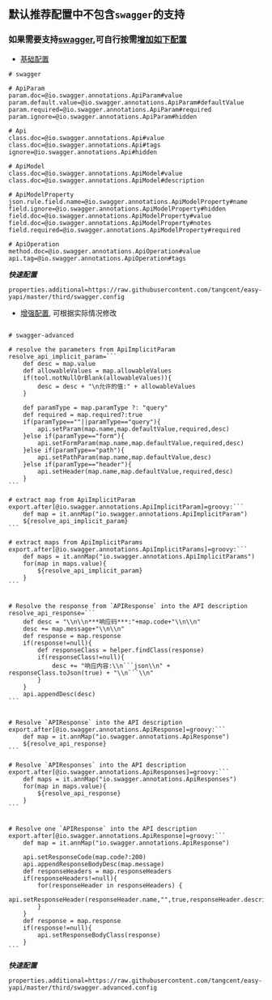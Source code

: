 ## 默认推荐配置中不包含`swagger`的支持

### 如果需要支持[swagger](https://swagger.io),可自行按需[增加如下配置](/setting/index.html)

- [基础配置](https://github.com/tangcent/easy-yapi/blob/master/third/swagger.config)

``````properties
# swagger

# ApiParam
param.doc=@io.swagger.annotations.ApiParam#value
param.default.value=@io.swagger.annotations.ApiParam#defaultValue
param.required=@io.swagger.annotations.ApiParam#required
param.ignore=@io.swagger.annotations.ApiParam#hidden

# Api
class.doc=@io.swagger.annotations.Api#value
class.doc=@io.swagger.annotations.Api#tags
ignore=@io.swagger.annotations.Api#hidden

# ApiModel
class.doc=@io.swagger.annotations.ApiModel#value
class.doc=@io.swagger.annotations.ApiModel#description

# ApiModelProperty
json.rule.field.name=@io.swagger.annotations.ApiModelProperty#name
field.ignore=@io.swagger.annotations.ApiModelProperty#hidden
field.doc=@io.swagger.annotations.ApiModelProperty#value
field.doc=@io.swagger.annotations.ApiModelProperty#notes
field.required=@io.swagger.annotations.ApiModelProperty#required

# ApiOperation
method.doc=@io.swagger.annotations.ApiOperation#value
api.tag=@io.swagger.annotations.ApiOperation#tags
``````

***快速配置***

```properties
properties.additional=https://raw.githubusercontent.com/tangcent/easy-yapi/master/third/swagger.config
```

- [增强配置](https://github.com/tangcent/easy-yapi/blob/master/third/swagger.advanced.config), 可根据实际情况修改

``````properties

# swagger-advanced

# resolve the parameters from ApiImplicitParam
resolve_api_implicit_param=```
    def desc = map.value
    def allowableValues = map.allowableValues
    if(tool.notNullOrBlank(allowableValues)){
        desc = desc + "\n允许的值:" + allowableValues
    }

    def paramType = map.paramType ?: "query"
    def required = map.required?:true
    if(paramType==""||paramType=="query"){
        api.setParam(map.name,map.defaultValue,required,desc)
    }else if(paramType=="form"){
        api.setFormParam(map.name,map.defaultValue,required,desc)
    }else if(paramType=="path"){
        api.setPathParam(map.name,map.defaultValue,desc)
    }else if(paramType=="header"){
        api.setHeader(map.name,map.defaultValue,required,desc)
    }
```

# extract map from ApiImplicitParam
export.after[@io.swagger.annotations.ApiImplicitParam]=groovy:```
    def map = it.annMap("io.swagger.annotations.ApiImplicitParam")
    ${resolve_api_implicit_param}
```

# extract maps from ApiImplicitParams
export.after[@io.swagger.annotations.ApiImplicitParams]=groovy:```
    def maps = it.annMap("io.swagger.annotations.ApiImplicitParams")
    for(map in maps.value){
        ${resolve_api_implicit_param}
    }
```


# Resolve the response from `APIResponse` into the API description
resolve_api_response=```
    def desc = "\\n\\n***响应码***:"+map.code+"\\n\\n"
    desc += map.message+"\\n\\n"
    def response = map.response
    if(response!=null){
        def responseClass = helper.findClass(response)
        if(responseClass!=null){
            desc += "响应内容:\\n```json\\n" + responseClass.toJson(true) + "\\n```\\n"
        }
    }
    api.appendDesc(desc)
```


# Resolve `APIResponse` into the API description
export.after[@io.swagger.annotations.ApiResponse]=groovy:```
    def map = it.annMap("io.swagger.annotations.ApiResponse")
    ${resolve_api_response}
```

# Resolve `APIResponses` into the API description
export.after[@io.swagger.annotations.ApiResponses]=groovy:```
    def maps = it.annMap("io.swagger.annotations.ApiResponses")
    for(map in maps.value){
        ${resolve_api_response}
    }
```


# Resolve one `APIResponse` into the API description
export.after[@io.swagger.annotations.ApiResponse]=groovy:```
    def map = it.annMap("io.swagger.annotations.ApiResponse")

    api.setResponseCode(map.code?:200)
    api.appendResponseBodyDesc(map.message)
    def responseHeaders = map.responseHeaders
    if(responseHeaders!=null){
        for(responseHeader in responseHeaders) {
            api.setResponseHeader(responseHeader.name,"",true,responseHeader.description)
        }
    }
    def response = map.response
    if(response!=null){
        api.setResponseBodyClass(response)
    }
```

``````

***快速配置***

```properties
properties.additional=https://raw.githubusercontent.com/tangcent/easy-yapi/master/third/swagger.advanced.config
```